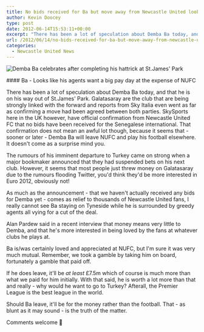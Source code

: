 ```yaml
---
title: No bids received for Ba but move away from Newcastle United looks imminent
author: Kevin Doocey
type: post
date: 2012-06-14T15:53:11+00:00
excerpt: "There has been a lot of speculation about Demba Ba today, and that he is on his way out of St.James' Park. Galatasaray are the club that are being strongly linked with the forward.."
url: /2012/06/14/no-bids-received-for-ba-but-move-away-from-newcastle-united-looks-imminent/
categories:
  - Newcastle United News
---
```


![Demba Ba celebrates after completing his hattrick at St.James' Park](https://www.tynetime.com/wp-content/uploads/2012/06/Demba-Ba-Hattrick.jpg "Demba-Ba-Hattrick")

#### Ba - Looks like his agents want a big pay day at the expense of NUFC

There has been a lot of speculation about Demba Ba today, and that he is on his way out of St.James' Park. Galatasaray are the club that are being strongly linked with the forward and reports from Sky Italia even went as far as confirming a move had been agreed between both parties. SkySports here in the UK however, have official confirmation from Newcastle United FC that no bids have been received for the Senegalese international. That confirmation does not mean an awful  lot though, because it seems that - sooner or later - Demba Ba will leave NUFC and play his football elsewhere. It doesn't come as a surprise mind you.

The rumours of his imminent departure to Turkey came on strong when a major bookmaker announced that they had suspended bets on his next club. However, it seems that most people just threw money on Galatasaray due to the rumours flooding Twitter, you'd think they'd be more interested in Euro 2012, obviously not!

As much as the announcement - that we haven't actually received any bids for Demba yet - comes as relief to thousands of Newcastle United fans, I really cannot see Ba staying on Tyneside while he is surrounded by greedy agents all vying for a cut of the deal.

Alan Pardew said in a recent interview that money means very little to Demba, and that he's more interested in being loved by the fans at whatever clubs he plays at.

Ba is/was certainly loved and appreciated at NUFC, but I'm sure it was very much mutual. Remember, we took a gamble by taking him on board, fortunately a gamble that paid off.

If he does leave, it'll be _at least_ £7.5m which of course is much more than what we paid for him initially. With that said, he is worth a lot more than that and really - why would he want to go to Turkey? Afterall, the Premier League is the best league in the world.

Should Ba leave, it'll be for the money rather than the football. That - as blunt as it may sound - is the truth of the matter.

Comments welcome 🙂
